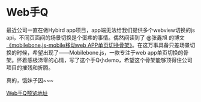 # Web手Q

最近公司一直在做Hybird app项目，app端无法给我们提供多个webview切换的js api，不同页面间的场景切换是个蛋疼的事情。偶然间读到了 @张鑫旭 的博文[《mobilebone.js-mobile移动web APP单页切换骨架》](http://www.zhangxinxu.com/wordpress/2014/10/mobilebone-js-mobile-web-app-core/)。在这万事具备只差场景切换的时候，希望出现了——Mobilebone.js，一款专注于web app单页切换的骨架。怀着感极涕零的心情，写了这个手Q小demo，希望这个骨架能够顶得住公司项目的摧残和折腾。

真的，饿妹子因~~~

[Web手Q预览地址](http://iancj.github.io/qq)